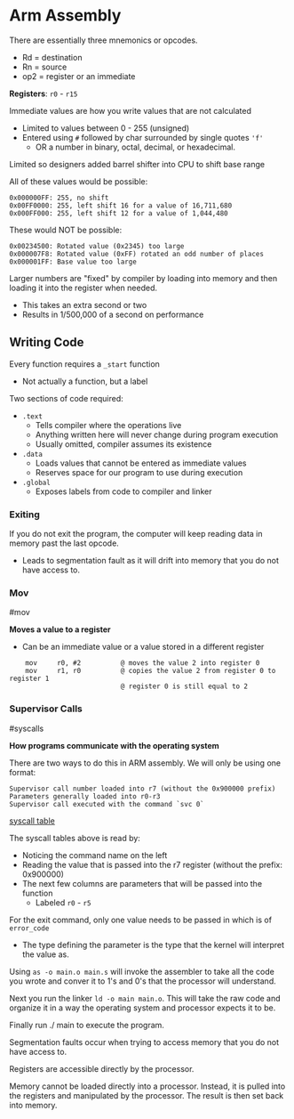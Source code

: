 # Arm Assembly

There are essentially three mnemonics or opcodes.

- Rd = destination
- Rn = source
- op2 = register or an immediate

__Registers__: `r0` - `r15`

Immediate values are how you write values that are not calculated
- Limited to values between 0 - 255 (unsigned)
- Entered using `#` followed by char surrounded by single quotes `'f'`
    - OR a number in binary, octal, decimal, or hexadecimal. 

Limited so designers added barrel shifter into CPU to shift base range

All of these values would be possible:

    0x000000FF: 255, no shift
    0x00FF0000: 255, left shift 16 for a value of 16,711,680
    0x000FF000: 255, left shift 12 for a value of 1,044,480

These would NOT be possible:

    0x00234500: Rotated value (0x2345) too large
    0x000007F8: Rotated value (0xFF) rotated an odd number of places
    0x000001FF: Base value too large

Larger numbers are "fixed" by compiler by loading into memory and then loading it into the register when needed.
- This takes an extra second or two
- Results in 1/500,000 of a second on performance

## Writing Code

Every function requires a `_start` function
- Not actually a function, but a label

Two sections of code required:
- `.text`
    - Tells compiler where the operations live
    - Anything written here will never change during program execution
    - Usually omitted, compiler assumes its existence
- `.data`
    - Loads values that cannot be entered as immediate values
    - Reserves space for our program to use during execution
- `.global`
    - Exposes labels from code to compiler and linker

### Exiting

If you do not exit the program, the computer will keep reading data in memory past the last opcode.
- Leads to segmentation fault as it will drift into memory that you do not have access to.

### Mov
#mov

__Moves a value to a register__
- Can be an immediate value or a value stored in a different register

```assembly
    mov     r0, #2          @ moves the value 2 into register 0 
    mov     r1, r0          @ copies the value 2 from register 0 to register 1 
                            @ register 0 is still equal to 2
```

### Supervisor Calls 
#syscalls

__How programs communicate with the operating system__

There are two ways to do this in ARM assembly. We will only be using one format:

    Supervisor call number loaded into r7 (without the 0x900000 prefix)
    Parameters generally loaded into r0-r3
    Supervisor call executed with the command `svc 0`

[syscall table](https://syscalls.w3challs.com/?arch=arm_strong)

The syscall tables above is read by:
- Noticing the command name on the left
- Reading the value that is passed into the r7 register (without the prefix: 0x900000)
- The next few columns are parameters that will be passed into the function
    - Labeled `r0` - `r5`

For the exit command, only one value needs to be passed in which is of `error_code`
- The type defining the parameter is the type that the kernel will interpret the value as.

Using `as -o main.o main.s` will invoke the assembler to take all the code you wrote and conver it to 1's and 0's that the processor will understand.

Next you run the linker `ld -o main main.o`. This will take the raw code and organize it in a way the operating system and processor expects it to be.

Finally run ./ main to execute the program.

Segmentation faults occur when trying to access memory that you do not have access to.

Registers are accessible directly by the processor.

Memory cannot be loaded directly into a processor. Instead, it is pulled into the registers and manipulated by the processor. The result is then set back into memory.

